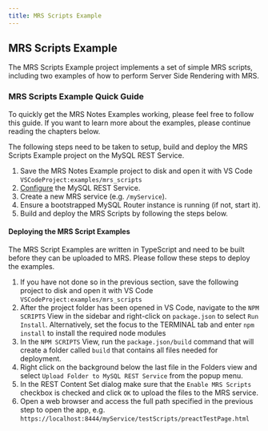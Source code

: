 ```yaml
---
title: MRS Scripts Example
---
```


<!-- Copyright (c) 2024, Oracle and/or its affiliates.

This program is free software; you can redistribute it and/or modify
it under the terms of the GNU General Public License, version 2.0,
as published by the Free Software Foundation.

This program is designed to work with certain software (including
but not limited to OpenSSL) that is licensed under separate terms, as
designated in a particular file or component or in included license
documentation.  The authors of MySQL hereby grant you an additional
permission to link the program and your derivative works with the
separately licensed software that they have either included with
the program or referenced in the documentation.

This program is distributed in the hope that it will be useful,  but
WITHOUT ANY WARRANTY; without even the implied warranty of
MERCHANTABILITY or FITNESS FOR A PARTICULAR PURPOSE.  See
the GNU General Public License, version 2.0, for more details.

You should have received a copy of the GNU General Public License
along with this program; if not, write to the Free Software Foundation, Inc.,
51 Franklin St, Fifth Floor, Boston, MA 02110-1301 USA -->

## MRS Scripts Example

The MRS Scripts Example project implements a set of simple MRS scripts, including two examples of how to perform Server Side Rendering with MRS.

### MRS Scripts Example Quick Guide

To quickly get the MRS Notes Examples working, please feel free to follow this guide. If you want to learn more about the examples, please continue reading the chapters below.

The following steps need to be taken to setup, build and deploy the MRS Scripts Example project on the MySQL REST Service.

1. Save the MRS Notes Example project to disk and open it with VS Code `VSCodeProject:examples/mrs_scripts`
2. [Configure](#configuring-mysql-rest-service) the MySQL REST Service.
3. Create a new MRS service (e.g. `/myService`).
4. Ensure a bootstrapped MySQL Router instance is running (if not, start it).
5. Build and deploy the MRS Scripts by following the steps below.

#### Deploying the MRS Script Examples

The MRS Script Examples are written in TypeScript and need to be built before they can be uploaded to MRS. Please follow these steps to deploy the examples.

1. If you have not done so in the previous section, save the following project to disk and open it with VS Code `VSCodeProject:examples/mrs_scripts`
2. After the project folder has been opened in VS Code, navigate to the `NPM SCRIPTS` View in the sidebar and right-click on `package.json` to select `Run Install`. Alternatively, set the focus to the TERMINAL tab and enter `npm install` to install the required node modules
3. In the `NPM SCRIPTS` View, run the `package.json/build` command that will create a folder called `build` that contains all files needed for deployment.
4. Right click on the background below the last file in the Folders view and select `Upload Folder to MySQL REST Service` from the popup menu.
5. In the REST Content Set dialog make sure that the `Enable MRS Scripts` checkbox is checked and click `OK` to upload the files to the MRS service.
6. Open a web browser and access the full path specified in the previous step to open the app, e.g. `https://localhost:8444/myService/testScripts/preactTestPage.html`
